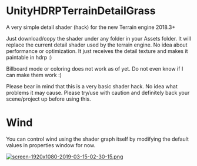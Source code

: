 # UnityHDRPTerrainDetailGrass
A very simple detail shader (hack) for the new Terrain engine 2018.3+

Just download/copy the shader under any folder in your Assets folder. It will replace the current detail shader used by the terrain engine. No idea about performance or optimization. It just receives the detail texture and makes it paintable in hdrp :)

Billboard mode or coloring does not work as of yet. Do not even know if I can make them work :)

Please bear in mind that this is a very basic shader hack. No idea what problems it may cause. Please try/use with caution and definitely back your scene/project up before using this.

# Wind
You can control wind using the shader graph itself by modifying the default values in properties window for now.

[![screen-1920x1080-2019-03-15-02-30-15.png](https://i.postimg.cc/90yJbMxd/screen-1920x1080-2019-03-15-02-30-15.png)](https://postimg.cc/MfK7KWJH)
